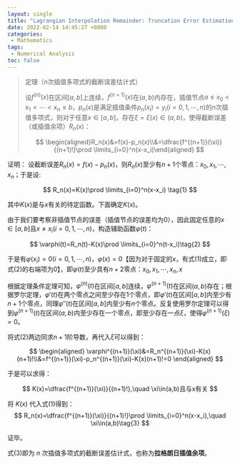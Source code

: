 ```yaml
---
layout: single
title: "Lagrangian Interpolation Remainder: Truncation Error Estimation Formula for n-th Degrees Interpolation Polynomials"
date: 2022-02-14 14:45:27 +0800
categories: 
 - Mathematics
tags: 
 - Numerical Analysis
toc: false
---
```





> 定理（$n$次插值多项式的截断误差估计式）
>
> 设$f^{(n)}(x)$在区间$[a,b]$上连续，$f^{(n+1)}(x)$在$(a,b)$内存在，插值节点$a\le x_0<x_1<\cdots<x_n\le b$，$p_n(x)$是满足插值条件$p_n(x_i)=y_i(i=0,1,\cdots ,n)$的$n$次插值多项式，则对于任意$x\in[a,b]$，存在$\xi=\xi(x)\in(a,b)$，使得截断误差（或插值余项）$R_n(x)$：
> 
> $$
> \begin{aligned}R_n(x)&=f(x)-p_n(x)\\&=\dfrac{f^{(n+1)}(\xi)}{(n+1)!}\prod \limits_{i=0}^n(x-x_i)\end{aligned}
> $$

证明：
设截断误差$R_n(x)=f(x)-p_n(x)$，则$R_n(x)$至少有$n+1$个零点：$x_0, x_1, \cdots, x_n$；于是设:

$$
R_n(x)=K(x)\prod \limits_{i=0}^n(x-x_i) \tag{1}
$$

其中$K(x)$是与$x$有关的待定函数。下面确定$K(x)$。

由于我们要考察非插值节点的误差（插值节点的误差均为0），因此固定任意的$x\in[a,b]$且$x\ne x_i(i=0,1,\cdots ,n)$，构造辅助函数$\varphi(t)$：

$$
\varphi(t)=R_n(t)-K(x)\prod \limits_{i=0}^n(t-x_i)\tag{2}
$$

于是有$\varphi(x_i)=0(i=0,1,\cdots ,n)$，$\varphi(x)=0$【因为对于固定的$x$，有式(1)成立，即式(2)的右端项为0】，即$\varphi(t)$至少具有$n+2$零点：$x_0, x_1, \cdots, x_n,x$

根据定理条件定理可知，$\varphi^{(n)}(t)$在区间$[a,b]$连续，$\varphi^{(n+1)}(t)$在区间$(a,b)$存在；根据罗尔定理，$\varphi'(t)$在两个零点之间至少存在$1$个零点，即$\varphi'(t)$在区间$[a,b]$内至少有$n+1$个零点，同理$\varphi''(t)$在区间$[a,b]$内至少有$n$个零点。反复使用罗尔定理可以得到$\varphi^{(n+1)}(t)$在区间$(a,b)$内至少存在一个零点，即至少存在一点$\xi$，使得$\varphi^{(n+1)}(\xi)=0$。

将式(2)两边同求$n+1$阶导数，再代入$\xi$可以得到：

$$
\begin{aligned}
\varphi^{(n+1)}(\xi)&=R_n^{(n+1)}(\xi)-K(x)(n+1)!\\&=f^{(n+1)}(\xi)-p_n^{(n+1)}(\xi)-K(x)(n+1)!=0
\end{aligned}
$$

于是可以求得：

$$
K(x)=\dfrac{f^{(n+1)}(\xi)}{(n+1)!},\quad \xi\in(a,b)且与x有关
$$

将 $K(x)$ 代入式(1)得到：
$$
R_n(x)=\dfrac{f^{(n+1)}(\xi)}{(n+1)!}\prod \limits_{i=0}^n(x-x_i),\quad \xi\in(a,b)\tag{3}
$$

证毕。

式(3)即为 $n$ 次插值多项式的截断误差估计式，也称为**拉格朗日插值余项**。